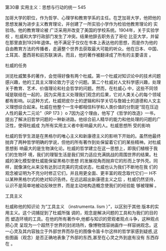 第30章 实用主义：思想与行动的统一 545

加哥大学的职位，作为哲学、心理学和教育学系的主任。在芝加哥大学，他把他的思想发展为进步主义教育理论，并创建了一所实验小学作为检验他教育理论的 实验场。他的教育理论被 广泛采用并改变了美国的学校系统。1904年，关于实验学校 ，杜威和大学行政部门发生了冲突。结果他辞去职务去了哥伦 比亚大学，并留在那里直到1929年退体。他不满足于仅仅在书本上表达他的思想，而是作为他的自由教育方法的传播者，走遍整个世界去获取最大可能的听众。他在日本、中国、土耳其、墨西哥和前苏联演讲。而且，他的著作被翻译成了所有的主要语言 。

杜威的任务

浏览杜威繁多的著作，会觉得好像有两个杜威。第一个杜威对知识论中的技术问题感兴趣，他的工具主义理论致力于这个问题。第二个杜威对人文科学感兴趣，处理关于教育、艺术、价值理论和社会哲学的问题。然而，在杜威心 中，这些不同领域是联结在一起的，因为实用主义处理我们观念的后果，它对人类关心的每个领域都有影响。以这种方式，杜威把皮尔士的逻辑和科学关切与詹姆士的道德和人文主义理想综合起来。杜威在他整个一生中都相信科学和人类价值的分割是“现在压迫人性的最大二元论”（RP 173 ）o 7因为这个理由，他写了《哲学的改造》一书，提出了解决旧哲学问题的一种新进路。他综合前人精华的能力和他处理的问题的广泛性，使得杜威成 为所有实用主义者中影响最大的人。杜威思想所 受的影响

杜威的哲学生涯是在黑格尔的唯心主义和新康德主义的影响下开始的。虽然他最终抛弃了两种哲学明确的学说，但他的所有著作到处保留着它们的某些精神。对杜威思想影 响最大的是生物演化论。杜威的哲学建立在这一思想上，即我们植根于我们的生物环 境，我们的理智生活是我们努力适应充满挑战的周围世界的结果。杜威的演化模型使杜威能保留黑格尔思想 的发展视角而抛弃它的形而上学外壳。同样，就像演化从来没有达到过完美的完成状态，杜威也认为我们不断地在我 们的观念被证明为不充分时修正它们，并且用更全面、更丰富的观念取代它们一 H不以某种黑格尔式的绝对知识告终。在远远超出新康德主义之后 ，杜威仍然坚持，认识不是简单地被动反映世界，而是主动地构造概念使我们的经验能 够被理解 。

工具主义

杜威称他的知识论 为“工具主义 （instrumenta. lism ）”，以区别于其他 版本的实用主义。这个词捕捉到了杜威所强 调的，观念是解决问题的工具和为我们的目的而 塑造环境的工具。在他的所有著作中,他都与知识的旁观者观点斗争，这种观点把心灵 呈现为一个超然于世界的封闭场所，像博物馆容纳画作一样容纳观念。这一心灵及其内容独立于外部世界而存在的图像令笛卡尔这样的哲学家感到疑惑,这些图画（观念）是否正确地表象了外部的东西,甚至在心灵之外到底有没有 东西存在 。

